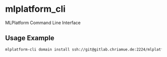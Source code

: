 # mlplatform_cli

MLPlatform Command Line Interface

## Usage Example

```bash
mlplatform-cli domain install ssh://git@gitlab.chriamue.de:2224/mlplatform/domain/finance.git
```